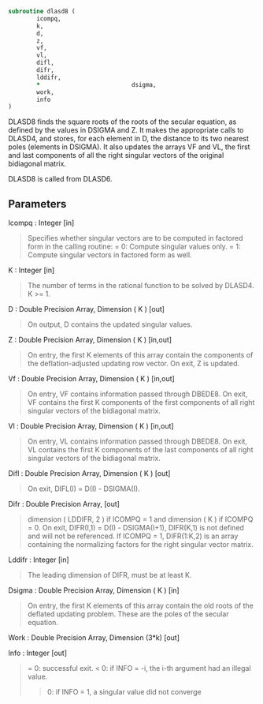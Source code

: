```fortran
subroutine dlasd8 (
		icompq,
		k,
		d,
		z,
		vf,
		vl,
		difl,
		difr,
		lddifr,
		*                          dsigma,
		work,
		info
)
```

 DLASD8 finds the square roots of the roots of the secular equation,
 as defined by the values in DSIGMA and Z. It makes the appropriate
 calls to DLASD4, and stores, for each  element in D, the distance
 to its two nearest poles (elements in DSIGMA). It also updates
 the arrays VF and VL, the first and last components of all the
 right singular vectors of the original bidiagonal matrix.

 DLASD8 is called from DLASD6.

## Parameters
Icompq : Integer [in]
> Specifies whether singular vectors are to be computed in
> factored form in the calling routine:
> = 0: Compute singular values only.
> = 1: Compute singular vectors in factored form as well.

K : Integer [in]
> The number of terms in the rational function to be solved
> by DLASD4.  K >= 1.

D : Double Precision Array, Dimension ( K ) [out]
> On output, D contains the updated singular values.

Z : Double Precision Array, Dimension ( K ) [in,out]
> On entry, the first K elements of this array contain the
> components of the deflation-adjusted updating row vector.
> On exit, Z is updated.

Vf : Double Precision Array, Dimension ( K ) [in,out]
> On entry, VF contains  information passed through DBEDE8.
> On exit, VF contains the first K components of the first
> components of all right singular vectors of the bidiagonal
> matrix.

Vl : Double Precision Array, Dimension ( K ) [in,out]
> On entry, VL contains  information passed through DBEDE8.
> On exit, VL contains the first K components of the last
> components of all right singular vectors of the bidiagonal
> matrix.

Difl : Double Precision Array, Dimension ( K ) [out]
> On exit, DIFL(I) = D(I) - DSIGMA(I).

Difr : Double Precision Array, [out]
> dimension ( LDDIFR, 2 ) if ICOMPQ = 1 and
> dimension ( K ) if ICOMPQ = 0.
> On exit, DIFR(I,1) = D(I) - DSIGMA(I+1), DIFR(K,1) is not
> defined and will not be referenced.
> If ICOMPQ = 1, DIFR(1:K,2) is an array containing the
> normalizing factors for the right singular vector matrix.

Lddifr : Integer [in]
> The leading dimension of DIFR, must be at least K.

Dsigma : Double Precision Array, Dimension ( K ) [in]
> On entry, the first K elements of this array contain the old
> roots of the deflated updating problem.  These are the poles
> of the secular equation.

Work : Double Precision Array, Dimension (3*k) [out]

Info : Integer [out]
> = 0:  successful exit.
> < 0:  if INFO = -i, the i-th argument had an illegal value.
> > 0:  if INFO = 1, a singular value did not converge

